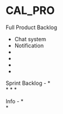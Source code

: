 # CAL_PRO


Full Product Backlog
* Chat system
* Notification
* 
* 
* 
* 


Sprint Backlog -
*  
* 
* 
* 


Info -
*  
* 
